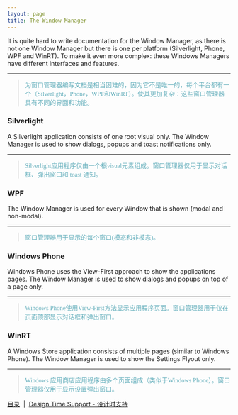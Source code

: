 ```yaml
---
layout: page
title: The Window Manager
---
```


It is quite hard to write documentation for the Window Manager, as there is not one Window Manager but there is one per platform (Silverlight, Phone, WPF and WinRT). To make it even more complex: these Windows Managers have different interfaces and features. 

---
><font color="#63aebb" face="微软雅黑">为窗口管理器编写文档是相当困难的，因为它不是唯一的，每个平台都有一个（Silverlight，Phone，WPF和WinRT）。使其更加复杂：这些窗口管理器具有不同的界面和功能。</font>

### Silverlight

A Silverlight application consists of one root visual only. The Window Manager is used to show dialogs, popups and toast notifications only.

---
><font color="#63aebb" face="微软雅黑">Silverlight应用程序仅由一个根visual元素组成。窗口管理器仅用于显示对话框、弹出窗口和 toast 通知。</font>

### WPF

The Window Manager is used for every Window that is shown (modal and non-modal).

---
><font color="#63aebb" face="微软雅黑">窗口管理器用于显示的每个窗口(模态和非模态)。</font>

### Windows Phone

Windows Phone uses the View-First approach to show the applications pages. The Window Manager is used to show dialogs and popups on top of a page only.

---
><font color="#63aebb" face="微软雅黑">Windows Phone使用View-First方法显示应用程序页面。窗口管理器用于仅在页面顶部显示对话框和弹出窗口。</font>

### WinRT

A Windows Store application consists of multiple pages (similar to Windows Phone). The Window Manager is used to show the Settings Flyout only.

---
><font color="#63aebb" face="微软雅黑">Windows 应用商店应用程序由多个页面组成（类似于Windows Phone）。窗口管理器仅用于显示设置弹出窗口。</font>

[目录](index)&nbsp;&nbsp;|&nbsp;&nbsp;[Design Time Support - 设计时支持](./design-time)